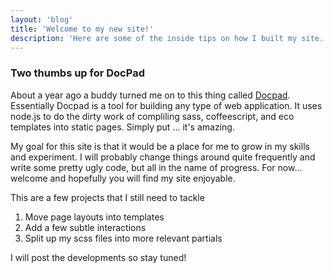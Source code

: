 ```yaml
---
layout: 'blog'
title: 'Welcome to my new site!'
description: 'Here are some of the inside tips on how I built my site. '
---
```


### Two thumbs up for DocPad

About a year ago a buddy turned me on to this thing called [Docpad](http://www.docpad.org/). Essentially Docpad is a tool for building any type of web application.  It uses node.js to do the dirty work of compliling sass, coffeescript, and eco templates into static pages. Simply put ... it's amazing. 

My goal for this site is that it would be a place for me to grow in my skills and experiment.  I will probably change things around quite frequently and write some pretty ugly code, but all in the name of progress. For now... welcome and hopefully you will find my site enjoyable. 

This are a few projects that I still need to tackle
1. Move page layouts into templates
2. Add a few subtle interactions
3. Split up my scss files into more relevant partials

I will post the developments so stay tuned! 


